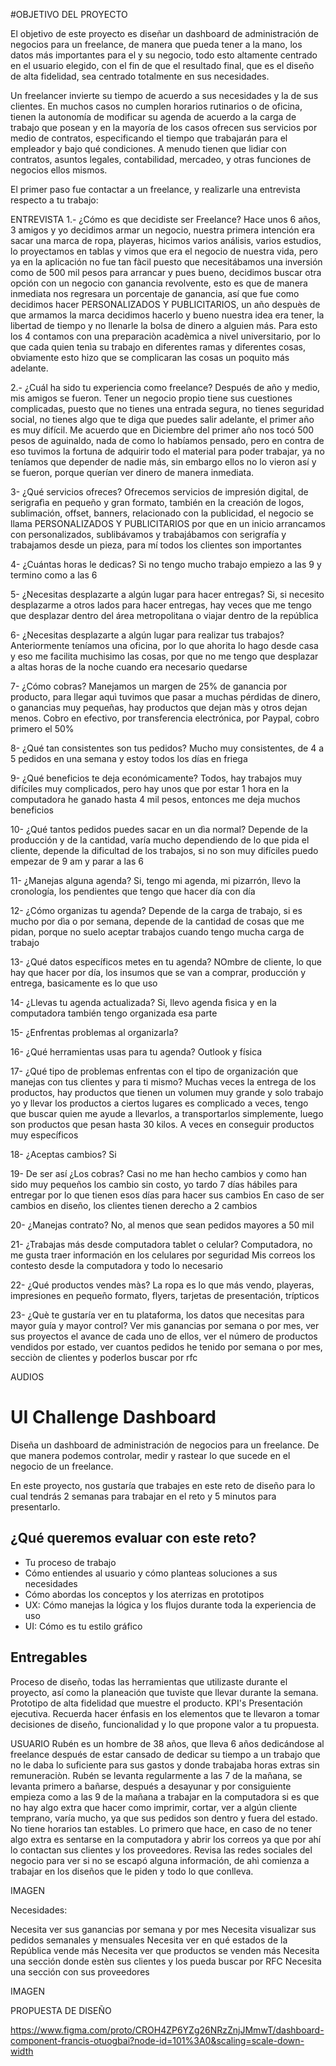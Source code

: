#OBJETIVO DEL PROYECTO

El objetivo de este proyecto es diseñar un dashboard de administración de negocios para un freelance, de manera que pueda tener a la mano, los datos más importantes para el y su negocio, todo esto altamente centrado en el usuario elegido, con el fin de que el resultado final, que es el diseño de alta fidelidad, sea centrado totalmente en sus necesidades.

Un freelancer invierte su tiempo de acuerdo a sus necesidades y la de sus clientes. En muchos casos no cumplen horarios rutinarios o de oficina, tienen la autonomía de modificar su agenda de acuerdo a la carga de trabajo que posean y en la mayoría de los casos ofrecen sus servicios por medio de contratos, especificando el tiempo que trabajarán para el empleador y bajo qué condiciones.
A menudo tienen que lidiar con contratos, asuntos legales, contabilidad, mercadeo, y otras funciones de negocios ellos mismos.

El primer paso fue contactar a un freelance, y realizarle una entrevista respecto a tu trabajo:

ENTREVISTA 
1.- ¿Cómo es que decidiste ser Freelance?
Hace unos 6 años, 3 amigos y yo decidimos armar un negocio, nuestra primera intención era sacar una marca de ropa, playeras, hicimos varios análisis, varios estudios, lo proyectamos en tablas y vimos que era el negocio de nuestra vida, pero ya en la aplicación no fue tan fàcil puesto que necesitábamos una inversión como de 500 mil pesos para arrancar y pues bueno, decidimos buscar otra opción con un negocio con ganancia revolvente, esto es que de manera inmediata nos regresara un porcentaje de ganancia, así que fue como decidimos hacer PERSONALIZADOS Y PUBLICITARIOS, un año despuès de que armamos la marca decidimos hacerlo y bueno nuestra idea era tener, la libertad de tiempo y no llenarle la bolsa de dinero a alguien más. Para esto los 4 contamos con una preparaciòn acadèmica a nivel universitario, por lo que cada quien tenìa su trabajo en diferentes ramas y diferentes cosas, obviamente esto hizo que se complicaran las cosas un poquito más adelante.

2.- ¿Cuál ha sido tu experiencia como freelance?
Después de año y medio, mis amigos se fueron. Tener un negocio propio tiene sus cuestiones complicadas, puesto que no tienes una entrada segura, no tienes seguridad social, no tienes algo que te diga que puedes salir adelante, el primer año es muy difícil. Me acuerdo que en Diciembre del primer año nos tocó 500 pesos de aguinaldo, nada de como lo habíamos pensado, pero en contra de eso tuvimos la fortuna de adquirir todo el material para poder trabajar, ya no teníamos que depender de nadie más, sin embargo ellos no lo vieron así y se fueron, porque querían ver dinero de manera inmediata.


3- ¿Qué servicios ofreces?
Ofrecemos servicios de impresión digital, de serigrafìa en pequeño y gran formato, también en la creación de logos, sublimación, offset, banners, relacionado con la publicidad, el negocio se llama PERSONALIZADOS Y PUBLICITARIOS por que en un inicio arrancamos con personalizados, sublibávamos y trabajábamos con serigrafía y trabajamos desde un pieza, para mí todos los clientes son importantes 

4- ¿Cuántas horas le dedicas?
Si no tengo mucho trabajo empiezo a las 9 y termino como a las 6

5- ¿Necesitas desplazarte a algún lugar para hacer entregas?
Si, si necesito desplazarme a otros lados para hacer entregas, hay veces que me tengo que desplazar dentro del área metropolitana o viajar dentro de la república

6- ¿Necesitas desplazarte a algún lugar para realizar tus trabajos?
Anteriormente teníamos una oficina, por lo que ahorita lo hago desde casa y eso me facilita muchisimo las cosas, por que no me tengo que desplazar a altas horas de la noche cuando era necesario quedarse

7- ¿Cómo cobras?
Manejamos un margen de 25% de ganancia por producto, para llegar aquì tuvimos que pasar a muchas pérdidas de dinero, o ganancias muy pequeñas, hay productos que dejan màs y otros dejan menos.
Cobro en efectivo, por transferencia electrónica, por Paypal, cobro primero el 50% 

8- ¿Qué tan consistentes son tus pedidos?
Mucho muy consistentes, de 4 a 5 pedidos en una semana y estoy todos los días en friega

9- ¿Qué beneficios te deja económicamente?
Todos, hay trabajos muy difíciles muy complicados, pero hay unos que por estar 1 hora en la computadora he ganado hasta 4 mil pesos, entonces me deja muchos beneficios

10- ¿Qué tantos pedidos puedes sacar en un dìa normal?
Depende de la producción y de la cantidad, varía mucho dependiendo de lo que pida el cliente, depende la dificultad de los trabajos, si no son muy difíciles puedo empezar de 9 am y parar a las 6

11- ¿Manejas alguna agenda?
Si, tengo mi agenda, mi pizarrón, llevo la cronología, los pendientes que tengo que hacer día con día



12- ¿Cómo organizas tu agenda?
Depende de la carga de trabajo, si es mucho por dìa o por semana, depende de la cantidad de cosas que me pidan, porque no suelo aceptar trabajos cuando tengo mucha carga de trabajo

13- ¿Qué datos específicos metes en tu agenda?
NOmbre de cliente, lo que hay que hacer por día,  los insumos que se van a comprar, producción y entrega, basicamente es lo que uso


14- ¿Llevas tu agenda actualizada?
Si, llevo agenda fìsica y en la computadora también tengo organizada esa parte

15- ¿Enfrentas problemas al organizarla?


16- ¿Qué herramientas usas para tu agenda?
Outlook y física

17- ¿Qué tipo de problemas enfrentas con el tipo de organización que manejas con tus clientes y para ti mismo?
Muchas veces la entrega de los productos, hay productos que tienen un volumen muy grande y solo trabajo yo y llevar los productos a ciertos lugares es complicado a veces, tengo que buscar quien me ayude a llevarlos, a transportarlos simplemente, luego son productos que pesan hasta 30 kilos.
A veces en conseguir productos muy específicos

18- ¿Aceptas cambios?
Si

19- De ser así ¿Los cobras?
Casi no me han hecho cambios y como han sido muy pequeños los cambio sin costo, yo tardo 7 días hábiles para entregar por lo que tienen esos días para hacer sus cambios
En caso de ser cambios en diseño, los clientes tienen derecho a 2 cambios

20- ¿Manejas contrato?
No, al menos que sean pedidos mayores a 50 mil

21- ¿Trabajas más desde computadora tablet o celular?
Computadora, no me gusta traer información en los celulares por seguridad
Mis correos los contesto desde la computadora y todo lo necesario

22- ¿Qué productos vendes màs?
La ropa es lo que más vendo, playeras, impresiones en pequeño formato, flyers, tarjetas de presentación, trípticos

23- ¿Què te gustaría ver en tu plataforma, los datos que necesitas para mayor guía y mayor control?
Ver mis ganancias por semana o por mes, ver sus proyectos el avance de cada uno de ellos, ver el número de productos vendidos por estado, ver cuantos pedidos he tenido por semana o por mes, secciòn de clientes y poderlos buscar por rfc



AUDIOS





# UI Challenge Dashboard
Diseña un dashboard de administración de negocios para un freelance.
De que manera podemos controlar, medir y rastear lo que sucede en el negocio de un freelance.

En este proyecto, nos gustaría que trabajes en este reto de diseño para lo cual tendrás 2 semanas para trabajar en el reto y 5 minutos para presentarlo.

## ¿Qué queremos evaluar con este reto?
- Tu proceso de trabajo
- Cómo entiendes al usuario y cómo planteas soluciones a sus necesidades
- Cómo abordas los conceptos y los aterrizas en prototipos
- UX: Cómo manejas la lógica y los flujos durante toda la experiencia de uso
- UI: Cómo es tu estilo gráfico

## Entregables

Proceso de diseño, todas las herramientas que utilizaste durante el proyecto, así como la planeación que tuviste que llevar durante la semana.
Prototipo de alta fidelidad que muestre el producto.
KPI's
Presentación ejecutiva.
Recuerda hacer énfasis en los elementos que te llevaron a tomar decisiones de diseño, funcionalidad y lo que propone valor a tu propuesta.

USUARIO 
Rubén es un hombre de 38 años, que lleva 6 años dedicándose al freelance después de estar cansado de dedicar su tiempo a un trabajo que no le daba lo suficiente para sus gastos y donde trabajaba horas extras sin remuneraciòn.
Rubén se levanta regularmente a las 7 de la mañana, se levanta primero a bañarse, después a desayunar y por consiguiente empieza como a las 9 de la mañana a trabajar en la computadora si es que no hay algo extra que hacer como imprimir, cortar, ver a algún cliente  temprano, varía mucho, ya que sus pedidos son dentro y fuera del estado. No tiene horarios tan estables.
Lo primero que hace, en caso de no tener algo extra es sentarse en la computadora y abrir los correos ya que por ahí lo contactan sus clientes y los proveedores. Revisa las redes sociales del negocio para ver si no se escapó alguna información, de ahì comienza a trabajar en los diseños que le piden y todo lo que conlleva.

IMAGEN

Necesidades:

Necesita ver sus ganancias por semana y por mes
Necesita visualizar sus pedidos semanales y mensuales
Necesita ver en qué estados de la República vende más
Necesita ver que productos se venden más
Necesita una sección donde estèn sus clientes y los pueda buscar por RFC
Necesita una sección con sus proveedores
 
 IMAGEN
 
 
 PROPUESTA DE DISEÑO
 
 https://www.figma.com/proto/CROH4ZP6YZg26NRzZnjJMmwT/dashboard-component-francis-otuogbai?node-id=101%3A0&scaling=scale-down-width
 



